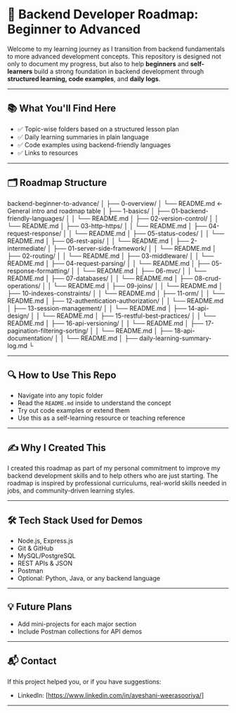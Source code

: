 # 🚀 Backend Developer Roadmap: Beginner to Advanced

Welcome to my learning journey as I transition from backend fundamentals to more advanced development concepts. This repository is designed not only to document my progress, but also to help **beginners** and **self-learners** build a strong foundation in backend development through **structured learning, code examples**, and **daily logs**.

---

## 📚 What You'll Find Here

- ✅ Topic-wise folders based on a structured lesson plan
- ✅ Daily learning summaries in plain language
- ✅ Code examples using backend-friendly languages
- ✅ Links to resources

---

## 🗂️ Roadmap Structure

backend-beginner-to-advance/
│
├── 0-overview/
│   └── README.md  ← General intro and roadmap table
│
├── 1-basics/
│   ├── 01-backend-friendly-languages/
│   │   └── README.md
│   ├── 02-version-control/
│   │   └── README.md
│   ├── 03-http-https/
│   │   └── README.md
│   ├── 04-request-response/
│   │   └── README.md
│   ├── 05-status-codes/
│   │   └── README.md
│   ├── 06-rest-apis/
│   │   └── README.md
│
├── 2-intermediate/
│   ├── 01-server-side-framework/
│   │   └── README.md
│   ├── 02-routing/
│   │   └── README.md
│   ├── 03-middleware/
│   │   └── README.md
│   ├── 04-request-parsing/
│   │   └── README.md
│   ├── 05-response-formatting/
│   │   └── README.md
│   ├── 06-mvc/
│   │   └── README.md
│   ├── 07-databases/
│   │   └── README.md
│   ├── 08-crud-operations/
│   │   └── README.md
│   ├── 09-joins/
│   │   └── README.md
│   ├── 10-indexes-constraints/
│   │   └── README.md
│   ├── 11-orm/
│   │   └── README.md
│   ├── 12-authentication-authorization/
│   │   └── README.md
│   ├── 13-session-management/
│   │   └── README.md
│   ├── 14-api-design/
│   │   └── README.md
│   ├── 15-restful-best-practices/
│   │   └── README.md
│   ├── 16-api-versioning/
│   │   └── README.md
│   ├── 17-pagination-filtering-sorting/
│   │   └── README.md
│   ├── 18-api-documentation/
│   │   └── README.md
│
├── daily-learning-summary-log.md
└


---

## 🔍 How to Use This Repo

- Navigate into any topic folder
- Read the `README.md` inside to understand the concept
- Try out code examples or extend them
- Use this as a self-learning resource or teaching reference

---

## ✍️ Why I Created This

I created this roadmap as part of my personal commitment to improve my backend development skills and to help others who are just starting. The roadmap is inspired by professional curriculums, real-world skills needed in jobs, and community-driven learning styles.

---

## 🛠️ Tech Stack Used for Demos

- Node.js, Express.js
- Git & GitHub
- MySQL/PostgreSQL
- REST APIs & JSON
- Postman
- Optional: Python, Java, or any backend language

---

## 💡 Future Plans

- Add mini-projects for each major section
- Include Postman collections for API demos

---


## 📬 Contact

If this project helped you, or if you have suggestions:

- LinkedIn: [https://www.linkedin.com/in/ayeshani-weerasooriya/]

---



